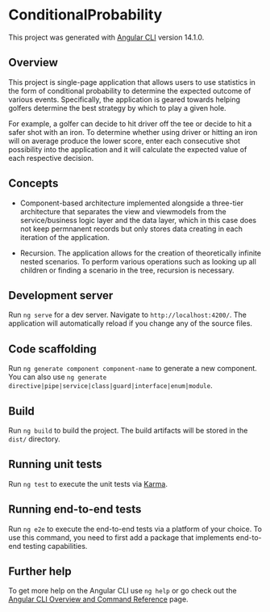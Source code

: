 # ConditionalProbability

This project was generated with [Angular CLI](https://github.com/angular/angular-cli) version 14.1.0.

## Overview

This project is single-page application that allows users to use statistics in the form of conditional probability to determine the expected outcome of various events. Specifically, the application is geared towards helping golfers determine the best strategy by which to play a given hole. 

For example, a golfer can decide to hit driver off the tee or decide to hit a safer shot with an iron. To determine whether using driver or hitting an iron will on average produce the lower score, enter each consecutive shot possibility into the application and it will calculate the expected value of each respective decision.

## Concepts

* Component-based architecture implemented alongside a three-tier architecture that separates the view and viewmodels from the service/business logic layer and the data layer, which in this case does not keep permnanent records but only stores data creating in each iteration of the application.

* Recursion. The application allows for the creation of theoretically infinite nested scenarios. To perform various operations such as looking up all children or finding a scenario in the tree, recursion is necessary.

## Development server

Run `ng serve` for a dev server. Navigate to `http://localhost:4200/`. The application will automatically reload if you change any of the source files.

## Code scaffolding

Run `ng generate component component-name` to generate a new component. You can also use `ng generate directive|pipe|service|class|guard|interface|enum|module`.

## Build

Run `ng build` to build the project. The build artifacts will be stored in the `dist/` directory.

## Running unit tests

Run `ng test` to execute the unit tests via [Karma](https://karma-runner.github.io).

## Running end-to-end tests

Run `ng e2e` to execute the end-to-end tests via a platform of your choice. To use this command, you need to first add a package that implements end-to-end testing capabilities.

## Further help

To get more help on the Angular CLI use `ng help` or go check out the [Angular CLI Overview and Command Reference](https://angular.io/cli) page.
